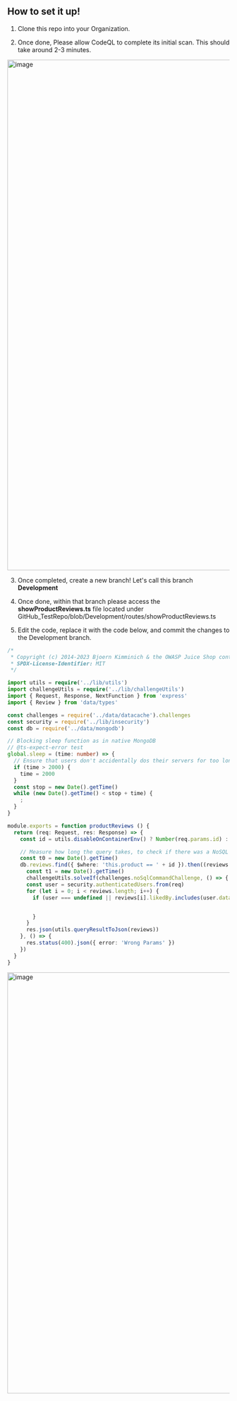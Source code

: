 ## How to set it up!
1. Clone this repo into your Organization.

2. Once done, Please allow CodeQL to complete its initial scan. This should take around 2-3 minutes.
<img width="1158" alt="image" src="https://github.com/jackgkafaty/GitHub_TestRepo/assets/50452463/8bb466b5-d765-44e7-88e9-b1f8ccfc04fb">

3. Once completed, create a new branch! Let's call this branch **Development**

4. Once done, within that branch please access the **showProductReviews.ts** file located under GitHub_TestRepo/blob/Development/routes/showProductReviews.ts

5. Edit the code, replace it with the code below, and commit the changes to the Development branch.

```typescript
/*
 * Copyright (c) 2014-2023 Bjoern Kimminich & the OWASP Juice Shop contributors.
 * SPDX-License-Identifier: MIT
 */

import utils = require('../lib/utils')
import challengeUtils = require('../lib/challengeUtils')
import { Request, Response, NextFunction } from 'express'
import { Review } from 'data/types'

const challenges = require('../data/datacache').challenges
const security = require('../lib/insecurity')
const db = require('../data/mongodb')

// Blocking sleep function as in native MongoDB
// @ts-expect-error test
global.sleep = (time: number) => {
  // Ensure that users don't accidentally dos their servers for too long
  if (time > 2000) {
    time = 2000
  }
  const stop = new Date().getTime()
  while (new Date().getTime() < stop + time) {
    ;
  }
}

module.exports = function productReviews () {
  return (req: Request, res: Response) => {
    const id = utils.disableOnContainerEnv() ? Number(req.params.id) : req.params.id

    // Measure how long the query takes, to check if there was a NoSQL dos attack
    const t0 = new Date().getTime()
    db.reviews.find({ $where: 'this.product == ' + id }).then((reviews: Review[]) => {
      const t1 = new Date().getTime()
      challengeUtils.solveIf(challenges.noSqlCommandChallenge, () => { return (t1 - t0) > 2000 })
      const user = security.authenticatedUsers.from(req)
      for (let i = 0; i < reviews.length; i++) {
        if (user === undefined || reviews[i].likedBy.includes(user.data.email)) {


        }
      }
      res.json(utils.queryResultToJson(reviews))
    }, () => {
      res.status(400).json({ error: 'Wrong Params' })
    })
  }
}
```

<img width="955" alt="image" src="https://github.com/jackgkafaty/GitHub_TestRepo/assets/50452463/8029a446-fed4-4d83-8380-fd387bdc7c31">


